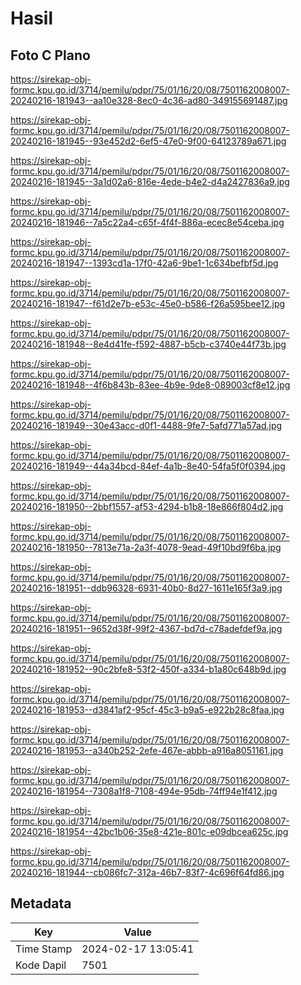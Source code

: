 # Hasil

## Foto C Plano

https://sirekap-obj-formc.kpu.go.id/3714/pemilu/pdpr/75/01/16/20/08/7501162008007-20240216-181943--aa10e328-8ec0-4c36-ad80-349155691487.jpg

https://sirekap-obj-formc.kpu.go.id/3714/pemilu/pdpr/75/01/16/20/08/7501162008007-20240216-181945--93e452d2-6ef5-47e0-9f00-64123789a671.jpg

https://sirekap-obj-formc.kpu.go.id/3714/pemilu/pdpr/75/01/16/20/08/7501162008007-20240216-181945--3a1d02a6-816e-4ede-b4e2-d4a2427836a9.jpg

https://sirekap-obj-formc.kpu.go.id/3714/pemilu/pdpr/75/01/16/20/08/7501162008007-20240216-181946--7a5c22a4-c65f-4f4f-886a-ecec8e54ceba.jpg

https://sirekap-obj-formc.kpu.go.id/3714/pemilu/pdpr/75/01/16/20/08/7501162008007-20240216-181947--1393cd1a-17f0-42a6-9be1-1c634befbf5d.jpg

https://sirekap-obj-formc.kpu.go.id/3714/pemilu/pdpr/75/01/16/20/08/7501162008007-20240216-181947--f61d2e7b-e53c-45e0-b586-f26a595bee12.jpg

https://sirekap-obj-formc.kpu.go.id/3714/pemilu/pdpr/75/01/16/20/08/7501162008007-20240216-181948--8e4d41fe-f592-4887-b5cb-c3740e44f73b.jpg

https://sirekap-obj-formc.kpu.go.id/3714/pemilu/pdpr/75/01/16/20/08/7501162008007-20240216-181948--4f6b843b-83ee-4b9e-9de8-089003cf8e12.jpg

https://sirekap-obj-formc.kpu.go.id/3714/pemilu/pdpr/75/01/16/20/08/7501162008007-20240216-181949--30e43acc-d0f1-4488-9fe7-5afd771a57ad.jpg

https://sirekap-obj-formc.kpu.go.id/3714/pemilu/pdpr/75/01/16/20/08/7501162008007-20240216-181949--44a34bcd-84ef-4a1b-8e40-54fa5f0f0394.jpg

https://sirekap-obj-formc.kpu.go.id/3714/pemilu/pdpr/75/01/16/20/08/7501162008007-20240216-181950--2bbf1557-af53-4294-b1b8-18e866f804d2.jpg

https://sirekap-obj-formc.kpu.go.id/3714/pemilu/pdpr/75/01/16/20/08/7501162008007-20240216-181950--7813e71a-2a3f-4078-9ead-49f10bd9f6ba.jpg

https://sirekap-obj-formc.kpu.go.id/3714/pemilu/pdpr/75/01/16/20/08/7501162008007-20240216-181951--ddb96328-6931-40b0-8d27-1611e165f3a9.jpg

https://sirekap-obj-formc.kpu.go.id/3714/pemilu/pdpr/75/01/16/20/08/7501162008007-20240216-181951--9652d38f-99f2-4367-bd7d-c78adefdef9a.jpg

https://sirekap-obj-formc.kpu.go.id/3714/pemilu/pdpr/75/01/16/20/08/7501162008007-20240216-181952--90c2bfe8-53f2-450f-a334-b1a80c648b9d.jpg

https://sirekap-obj-formc.kpu.go.id/3714/pemilu/pdpr/75/01/16/20/08/7501162008007-20240216-181953--d3841af2-95cf-45c3-b9a5-e922b28c8faa.jpg

https://sirekap-obj-formc.kpu.go.id/3714/pemilu/pdpr/75/01/16/20/08/7501162008007-20240216-181953--a340b252-2efe-467e-abbb-a916a8051161.jpg

https://sirekap-obj-formc.kpu.go.id/3714/pemilu/pdpr/75/01/16/20/08/7501162008007-20240216-181954--7308a1f8-7108-494e-95db-74ff94e1f412.jpg

https://sirekap-obj-formc.kpu.go.id/3714/pemilu/pdpr/75/01/16/20/08/7501162008007-20240216-181954--42bc1b06-35e8-421e-801c-e09dbcea625c.jpg

https://sirekap-obj-formc.kpu.go.id/3714/pemilu/pdpr/75/01/16/20/08/7501162008007-20240216-181944--cb086fc7-312a-46b7-83f7-4c696f64fd86.jpg


## Metadata

| Key        | Value               |
| ---------- | ------------------- |
| Time Stamp | 2024-02-17 13:05:41 |
| Kode Dapil | 7501                |



